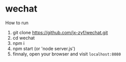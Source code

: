 # wechat

How to run

1. git clone https://github.com/jx-zyf/wechat.git
2. cd wechat
3. npm i
3. npm start (or 'node server.js')
4. finnaly, open your browser and visit `localhost:8080`
